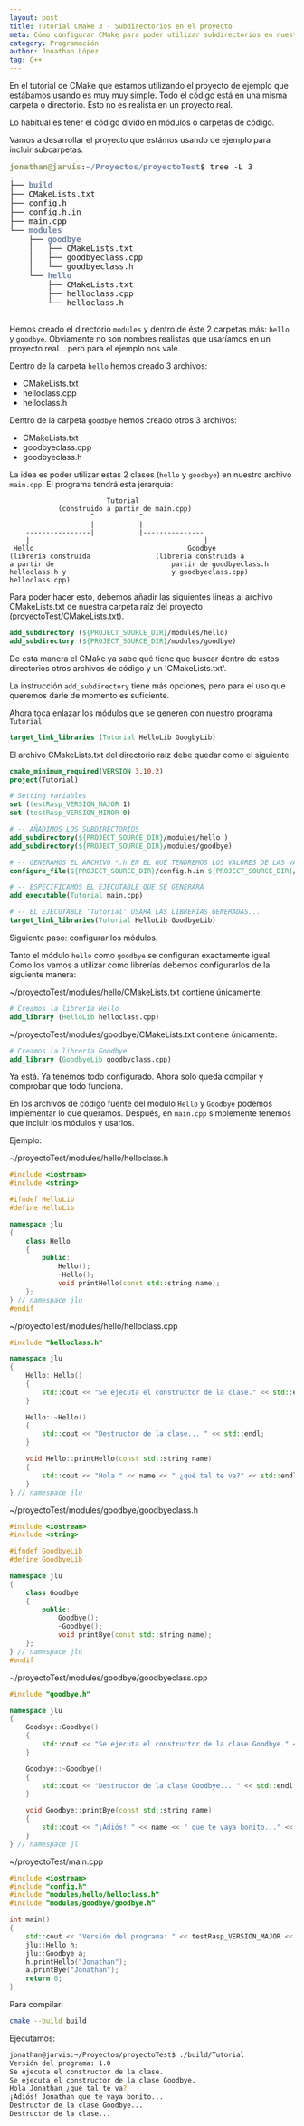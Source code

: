 ```yaml
---
layout: post
title: Tutorial CMake 3 - Subdirectorios en el proyecto
meta: Cómo configurar CMake para poder utilizar subdirectorios en nuestro proyecto.
category: Programación
author: Jonathan López
tag: C++
---
```


En el tutorial de CMake que estamos utilizando el proyecto de ejemplo que estábamos usando es muy muy simple. Todo el código está en una misma carpeta o directorio. Esto no es realista en un proyecto real. 

Lo habitual es tener el código divido en módulos o carpetas de código. 

Vamos a desarrollar el proyecto que estámos usando de ejemplo para incluir subcarpetas.

<pre><font color="#8F9D6A"><b>jonathan@jarvis</b></font>:<font color="#7587A6"><b>~/Proyectos/proyectoTest</b></font>$ tree -L 3
<font color="#7587A6"><b>.</b></font>
├── <font color="#7587A6"><b>build</b></font>
├── CMakeLists.txt
├── config.h
├── config.h.in
├── main.cpp
└── <font color="#7587A6"><b>modules</b></font>
    ├── <font color="#7587A6"><b>goodbye</b></font>
    │   ├── CMakeLists.txt
    │   ├── goodbyeclass.cpp
    │   └── goodbyeclass.h
    └── <font color="#7587A6"><b>hello</b></font>
        ├── CMakeLists.txt
        ├── helloclass.cpp
        └── helloclass.h

</pre>

Hemos creado el directorio `modules` y dentro de éste 2 carpetas más: `hello` y `goodbye`. Obviamente no son nombres realistas que usaríamos en un proyecto real... pero para el ejemplo nos vale.

Dentro de la carpeta `hello` hemos creado 3 archivos:
- CMakeLists.txt
- helloclass.cpp
- helloclass.h

Dentro de la carpeta `goodbye` hemos creado otros 3 archivos: 
- CMakeLists.txt
- goodbyeclass.cpp
- goodbyeclass.h

La idea es poder utilizar estas 2 clases (`hello` y `goodbye`) en nuestro archivo `main.cpp`. El programa tendrá esta jerarquía:

~~~
                        Tutorial 
            (construido a partir de main.cpp)
                    ^           ^
                    |           |
    ----------------|           |---------------
    |                                           |
 Hello                                      Goodbye
(librería construida                (librería construida a
a partir de                             partir de goodbyeclass.h
helloclass.h y                          y goodbyeclass.cpp)
helloclass.cpp)
~~~


Para poder hacer esto, debemos añadir las siguientes líneas al archivo CMakeLists.txt de nuestra carpeta raíz del proyecto (proyectoTest/CMakeLists.txt).

~~~ cmake
add_subdirectory (${PROJECT_SOURCE_DIR}/modules/hello)
add_subdirectory (${PROJECT_SOURCE_DIR}/modules/goodbye)
~~~

De esta manera el CMake ya sabe qué tiene que buscar dentro de estos directorios otros archivos de código y un 'CMakeLists.txt'. 

La instrucción `add_subdirectory` tiene más opciones, pero para el uso que queremos darle de momento es suficiente. 

Ahora toca enlazar los módulos que se generen con nuestro programa `Tutorial`

~~~ cmake
target_link_libraries (Tutorial HelloLib GoogbyLib)
~~~

El archivo CMakeLists.txt del directorio raíz debe quedar como el siguiente:

~~~ cmake
cmake_minimum_required(VERSION 3.10.2)
project(Tutorial)

# Setting variables
set (testRasp_VERSION_MAJOR 1)
set (testRasp_VERSION_MINOR 0)

# -- AÑADIMOS LOS SUBDIRECTORIOS
add_subdirectory(${PROJECT_SOURCE_DIR}/modules/hello )
add_subdirectory(${PROJECT_SOURCE_DIR}/modules/goodbye)

# -- GENERAMOS EL ARCHIVO *.h EN EL QUE TENDREMOS LOS VALORES DE LAS VARIABLES
configure_file(${PROJECT_SOURCE_DIR}/config.h.in ${PROJECT_SOURCE_DIR}/config.h)

# -- ESPECIFICAMOS EL EJECUTABLE QUE SE GENERARÁ
add_executable(Tutorial main.cpp)

# -- EL EJECUTABLE 'Tutorial' USARÁ LAS LIBRERÍAS GENERADAS...
target_link_libraries(Tutorial HelloLib GoodbyeLib)
~~~ 

Siguiente paso: configurar los módulos.

Tanto el módulo `hello` como `goodbye` se configuran exactamente igual. Como los vamos a utilizar como librerías debemos configurarlos de la siguiente manera:

~/proyectoTest/modules/hello/CMakeLists.txt contiene únicamente:

~~~ cmake
# Creamos la librería Hello
add_library (HelloLib helloclass.cpp)
~~~

~/proyectoTest/modules/goodbye/CMakeLists.txt contiene únicamente:

~~~ cmake
# Creamos la librería Goodbye
add_library (GoodbyeLib goodbyclass.cpp)
~~~

Ya está. Ya tenemos todo configurado. Ahora solo queda compilar y comprobar que todo funciona.

En los archivos de código fuente del módulo `Hello` y `Goodbye` podemos implementar lo que queramos. Después, en `main.cpp` simplemente tenemos que incluir los módulos y usarlos.

Ejemplo:

~/proyectoTest/modules/hello/helloclass.h

~~~ cpp
#include <iostream>
#include <string>

#ifndef HelloLib
#define HelloLib

namespace jlu
{
    class Hello
    {
        public:
            Hello();
            ~Hello();
            void printHello(const std::string name);
    };
} // namespace jlu
#endif
~~~

~/proyectoTest/modules/hello/helloclass.cpp

~~~ cpp
#include "helloclass.h"

namespace jlu
{
    Hello::Hello()
    {
        std::cout << "Se ejecuta el constructor de la clase." << std::endl;
    }

    Hello::~Hello()
    {
        std::cout << "Destructor de la clase... " << std::endl;
    }

    void Hello::printHello(const std::string name)
    {
        std::cout << "Hola " << name << " ¿qué tal te va?" << std::endl;
    }
} // namespace jlu
~~~

~/proyectoTest/modules/goodbye/goodbyeclass.h

~~~ cpp
#include <iostream>
#include <string>

#ifndef GoodbyeLib
#define GoodbyeLib

namespace jlu
{
    class Goodbye
    {
        public:
            Goodbye();
            ~Goodbye();
            void printBye(const std::string name);
    };
} // namespace jlu
#endif
~~~

~/proyectoTest/modules/goodbye/goodbyeclass.cpp

~~~ cpp
#include "goodbye.h"

namespace jlu
{
    Goodbye::Goodbye()
    {
        std::cout << "Se ejecuta el constructor de la clase Goodbye." << std::endl;
    }

    Goodbye::~Goodbye()
    {
        std::cout << "Destructor de la clase Goodbye... " << std::endl;
    }

    void Goodbye::printBye(const std::string name)
    {
        std::cout << "¡Adiós! " << name << " que te vaya bonito..." << std::endl;
    }
} // namespace jl
~~~

~/proyectoTest/main.cpp

~~~ cpp
#include <iostream>
#include "config.h"
#include "modules/hello/helloclass.h"
#include "modules/goodbye/goodbye.h"

int main()
{
    std::cout << "Versión del programa: " << testRasp_VERSION_MAJOR << "." << testRasp_VERSION_MINOR << std::endl;
    jlu::Hello h;
    jlu::Goodbye a;
    h.printHello("Jonathan");
    a.printBye("Jonathan");
    return 0;
}
~~~

Para compilar:

~~~ bash
cmake --build build
~~~

Ejecutamos:

~~~ bash
jonathan@jarvis:~/Proyectos/proyectoTest$ ./build/Tutorial 
Versión del programa: 1.0
Se ejecuta el constructor de la clase.
Se ejecuta el constructor de la clase Goodbye.
Hola Jonathan ¿qué tal te va?
¡Adiós! Jonathan que te vaya bonito...
Destructor de la clase Goodbye... 
Destructor de la clase... 
~~~ 

